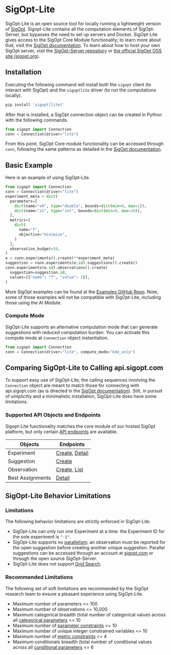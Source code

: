 <!--
Copyright © 2023 Intel Corporation

SPDX-License-Identifier: Apache License 2.0
-->

# SigOpt-Lite

SigOpt-Lite is an open source tool for locally running a lightweight version of [SigOpt](https://www.sigopt.com). Sigopt-Lite contains all the computation elements of SigOpt-Server, but bypasses the need to set up servers and Docker. SigOpt-Lite gives access to the SigOpt Core Module functionality; to learn more about that, visit the [SigOpt documentation](https://docs.sigopt.com/intro/sigopt-api-modules). To learn about how to host your own SigOpt server, visit the [SigOpt-Server repository](https://github.com/sigopt/sigopt-server) or [the official SigOpt OSS site (sigopt.org)](https://sigopt.org/).

## Installation

Executing the following command will install both the `sigopt` client (to interact with SigOpt) and the `sigoptlite` driver (to run the computations locally).

```bash
pip install 'sigopt[lite]'
```

After that is installed, a SigOpt connection object can be created in Python with the following commands.

```python
from sigopt import Connection
conn = Connection(driver="lite")
```

From this point, SigOpt Core module functionality can be accessed through `conn`, following the same patterns as detailed in the [SigOpt documentation](https://docs.sigopt.com/core-module-api-references/quick-start).

## Basic Example

Here is an example of using SigOpt-Lite.

```python
from sigopt import Connection
conn = Connection(driver="lite")
experiment_meta = dict(
  parameters=[
    dict(name="x0", type="double", bounds=dict(min=0, max=1)),
    dict(name="x1", type="int", bounds=dict(min=0, max=10)),
  ],
  metrics=[
    dict(
      name="f",
      objective="minimize",
    )
  ],
  observation_budget=20,
)
e = conn.experiments().create(**experiment_meta)
suggestion = conn.experiments(e.id).suggestions().create()
conn.experiments(e.id).observations().create(
  suggestion=suggestion.id,
  values=[{"name": "f", "value": 2}],
)
```

More SigOpt examples can be found at the [Examples GitHub Repo](https://github.com/sigopt/sigopt-examples). Note, some of those examples will not be compatible with SigOpt-Lite, including those using the AI Module.

### Compute Mode

SigOpt-Lite supports an alternative computation mode that can generate suggestions with reduced computation burden. You can activate this compute mode at `Connection` object instantiation.

```python
from sigopt import Connection
conn = Connection(driver="lite", compute_mode="kde_only")
```

## Comparing SigOpt-Lite to Calling api.sigopt.com

To support easy use of SigOpt-Lite, the calling sequences involving the `Connection` object are meant to match those for connecting with api.sigopt.com (as is directed in the [SigOpt documentation](https://docs.sigopt.com)). Still, in pursuit of simplicitly and a minimalistic installation, SigOpt-Lite does have some limitations.

### Supported API Objects and Endpoints

Sigopt-Lite functionality matches the core module of our hosted SigOpt platform, but only certain [API endpoints](https://docs.sigopt.com/core-module-api-references/api-endpoints) are available.

| Objects          | Endpoints                                                                                                                                                                                  |
| ---------------- | ------------------------------------------------------------------------------------------------------------------------------------------------------------------------------------------ |
| Experiment       | [Create](https://docs.sigopt.com/core-module-api-references/api-endpoints/experiment-create), [Detail](https://docs.sigopt.com/core-module-api-references/api-endpoints/experiment-detail) |
| Suggestion       | [Create](https://docs.sigopt.com/core-module-api-references/api-endpoints/suggestion-create)                                                                                               |
| Observation      | [Create](https://docs.sigopt.com/core-module-api-references/api-endpoints/observation-create), [List](https://docs.sigopt.com/core-module-api-references/api-endpoints/observation-list)   |
| Best Assignments | [Detail](https://docs.sigopt.com/core-module-api-references/api-endpoints/experiment-best-assignments)                                                                                     |

## SigOpt-Lite Behavior Limitations

### Limitations

The following behavior limitations are strictly enforced in SigOpt-Lite.

- SigOpt-Lite can only run one Experiment at a time: the Experiment ID for the sole experiment is `"-1"`.
- SigOpt-Lite supports no [parallelism](https://docs.sigopt.com/advanced_experimentation/parallelism): an observation must be reported for the open suggestion before creating another unique suggestion. Parallel suggestions can be accessed through an account at [sigopt.com](https://app.sigopt.com/signup) or through the open source SigOpt-Server.
- SigOpt-Lite does not support [Grid Search](https://docs.sigopt.com/intro/main-concepts/random_search#grid-search).

### Recommended Limitations

The following set of soft limitations are recommended by the SigOpt research team to ensure a pleasant experience using SigOpt-Lite.

- Maximum number of parameters <= 100
- Maximum number of observations <= 10,000
- Maximum categorical breadth (total number of categorical values across all [categorical parameters](https://docs.sigopt.com/intro/main-concepts/parameter_space#categorical-parameters) <= 10
- Maximum number of [parameter constraints](https://docs.sigopt.com/advanced_experimentation/parameter_constraints) <= 10
- Maximum number of unique integer constrained variables <= 10
- Maximum number of [metric constraints](https://docs.sigopt.com/advanced_experimentation/metric_constraints) <= 4
- Maximum conditionals breadth (total number of conditional values across all [conditional parameters](https://docs.sigopt.com/intro/main-concepts/parameter_space#define-conditional-parameters) <= 6
